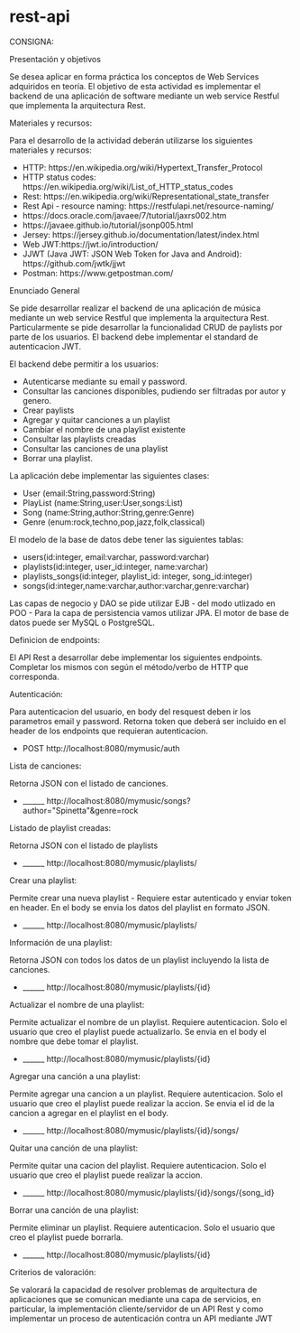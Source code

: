 # rest-api

CONSIGNA:

<p>Presentación y objetivos</p>
Se desea aplicar en forma práctica los conceptos de Web Services adquiridos en teoría.
El objetivo de esta actividad es implementar el backend de una aplicación de software
mediante un web service Restful que implementa la arquitectura Rest.

<p>Materiales y recursos:</p>
Para el desarrollo de la actividad deberán utilizarse los siguientes materiales y recursos:
<ul>
        <li>HTTP: https://en.wikipedia.org/wiki/Hypertext_Transfer_Protocol</li>
        <li> HTTP status codes: https://en.wikipedia.org/wiki/List_of_HTTP_status_codes</li>
        <li> Rest: https://en.wikipedia.org/wiki/Representational_state_transfer</li>
        <li> Rest Api - resource naming: https://restfulapi.net/resource-naming/</li>
        <li> https://docs.oracle.com/javaee/7/tutorial/jaxrs002.htm</li>
        <li> https://javaee.github.io/tutorial/jsonp005.html</li>
        <li> Jersey: https://jersey.github.io/documentation/latest/index.html</li>
        <li> Web JWT:https://jwt.io/introduction/</li>
        <li> JJWT (Java JWT: JSON Web Token for Java and Android): https://github.com/jwtk/jjwt</li>
        <li> Postman: https://www.getpostman.com/</li>
</ul>

<p>Enunciado General</p>
Se pide desarrollar realizar el backend de una aplicación de música mediante un web
service Restful que implementa la arquitectura Rest.
Particularmente se pide desarrollar la funcionalidad CRUD de paylists por parte de los
usuarios.
El backend debe implementar el standard de autenticacion JWT.

<p>El backend debe permitir a los usuarios:</p>
<ul>
        <li> Autenticarse mediante su email y password.</li>
        <li> Consultar las canciones disponibles, pudiendo ser filtradas por autor y genero.</li>
        <li> Crear paylists</li>
        <li> Agregar y quitar canciones a un playlist</li>
        <li> Cambiar el nombre de una playlist existente</li>
        <li> Consultar las playlists creadas</li>
        <li> Consultar las canciones de una playlist</li>
        <li> Borrar una playlist.</li>
</ul>

<p>La aplicación debe implementar las siguientes clases:</p>
<ul>
        <li> User (email:String,password:String)</li>
        <li> PlayList (name:String,user:User,songs:List<Song>)</li>
        <li> Song (name:String,author:String,genre:Genre)</li>
        <li> Genre (enum:rock,techno,pop,jazz,folk,classical)</li>
</ul>

<p>El modelo de la base de datos debe tener las siguientes tablas:</p>
<ul>
        <li> users(id:integer, email:varchar, password:varchar) </li> 
        <li> playlists(id:integer, user_id:integer, name:varchar) </li>
        <li> playlists_songs(id:integer, playlist_id: integer, song_id:integer)</li>
        <li> songs(id:integer,name:varchar,author:varchar,genre:varchar)</li>
</ul>
Las capas de negocio y DAO se pide utilizar EJB - del modo utlizado en POO -
Para la capa de persistencia vamos utilizar JPA.
El motor de base de datos puede ser MySQL o PostgreSQL.

<p>Definicion de endpoints: </p>
El API Rest a desarrollar debe implementar los siguientes endpoints.
Completar los mismos con según el método/verbo de HTTP que corresponda.

<p>Autenticación:</p>
Para autenticacion del usuario, en body del resquest deben ir los parametros email y
password. Retorna token que deberá ser incluido en el header de los endpoints que
requieran autenticacion.
<ul>
  <li>POST http://localhost:8080/mymusic/auth</li>
</ul>

<p>Lista de canciones:</p>
Retorna JSON con el listado de canciones.
<ul>
  <li>______ http://localhost:8080/mymusic/songs?author="Spinetta"&genre=rock</li>
</ul>

<p>Listado de playlist creadas:</p>
Retorna JSON con el listado de playlists
<ul>
  <li>______ http://localhost:8080/mymusic/playlists/</li>
</ul>

<p>Crear una playlist:</p>
Permite crear una nueva playlist - Requiere estar autenticado y enviar token en header.
En el body se envia los datos del playlist en formato JSON.
<ul>
  <li>______ http://localhost:8080/mymusic/playlists/</li>
</ul>

<p>Información de una playlist:</p>
Retorna JSON con todos los datos de un playlist incluyendo la lista de canciones.
<ul>
  <li>______ http://localhost:8080/mymusic/playlists/{id}</li>
</ul>

<p>Actualizar el nombre de una playlist:</p>
Permite actualizar el nombre de un playlist. Requiere autenticacion.
Solo el usuario que creo el playlist puede actualizarlo. Se envia en el body el nombre
que debe tomar el playlist.
<ul>
 <li> ______ http://localhost:8080/mymusic/playlists/{id}</li>
</ul>

Agregar una canción a una playlist:</p>
Permite agregar una cancion a un playlist. Requiere autenticacion.
Solo el usuario que creo el playlist puede realizar la accion. Se envia el id de la cancion
a agregar en el playlist en el body.
<ul>
 <li> ______ http://localhost:8080/mymusic/playlists/{id}/songs/</li>
</ul>

Quitar una canción de una playlist:</p>
Permite quitar una cacion del playlist. Requiere autenticacion. Solo el usuario que creo
el playlist puede realizar la accion.
<ul>
 <li> ______ http://localhost:8080/mymusic/playlists/{id}/songs/{song_id}</li>
</ul>

Borrar una canción de una playlist:</p>
Permite eliminar un playlist. Requiere autenticacion. Solo el usuario que creo el playlist
puede borrarla.
<ul>
 <li> ______ http://localhost:8080/mymusic/playlists/{id}</li>
</ul>

Criterios de valoración:</p>
Se valorará la capacidad de resolver problemas de arquitectura de aplicaciones que se
comunican mediante una capa de servicios, en particular, la implementación
cliente/servidor de un API Rest y como implementar un proceso de autenticación contra
un API mediante JWT

